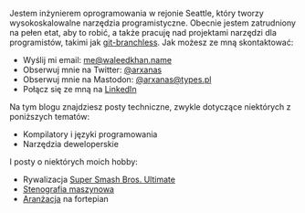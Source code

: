 Jestem inżynierem oprogramowania w rejonie Seattle, który tworzy wysokoskalowalne narzędzia programistyczne. Obecnie jestem zatrudniony na pełen etat, aby to robić, a także pracuję nad projektami narzędzi dla programistów, takimi jak [git-branchless](https://github.com/arxanas/git-branchless). Jak możesz ze mną skontaktować:

* Wyślij mi email: [me@waleedkhan.name](mailto:me@waleedkhan.name)
* Obserwuj mnie na Twitter: [@arxanas](https://twitter.com/arxanas)
* Obserwuj mnie na Mastodon: [@arxanas@types.pl](https://elk.zone/types.pl/@arxanas)
* Połącz się ze mną na [LinkedIn](https://www.linkedin.com/in/waleedkhan000/)

Na tym blogu znajdziesz posty techniczne, zwykle dotyczące niektórych z poniższych tematów:

* Kompilatory i języki programowania
* Narzędzia deweloperskie

I posty o niektórych moich hobby:

* Rywalizacja [Super Smash Bros. Ultimate](https://pl.wikipedia.org/wiki/Super_Smash_Bros._Ultimate)
* [Stenografia maszynowa](https://pl.wikipedia.org/wiki/Stenografia)
* [Aranżacja](https://pl.wikipedia.org/wiki/Aran%C5%BCacja) na fortepian
